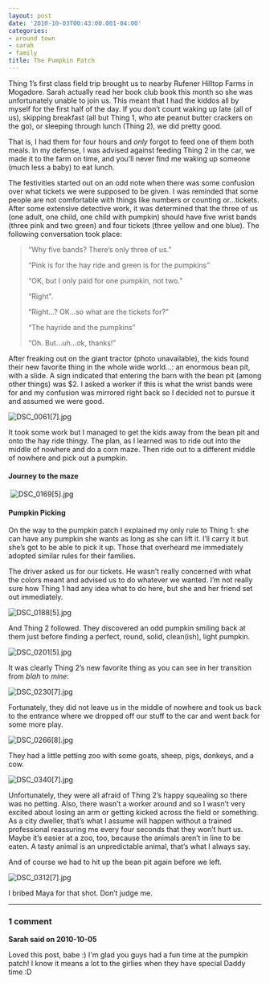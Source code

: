 ```yaml
---
layout: post
date: '2010-10-03T00:43:00.001-04:00'
categories:
- around town
- sarah
- family
title: The Pumpkin Patch
---
```



Thing 1’s first class field trip brought us to nearby Rufener Hilltop Farms in Mogadore. Sarah actually read her book club book this month so she was unfortunately unable to join us. This meant that I had the kiddos all by myself for the first half of the day. If you don’t count waking up late (all of us), skipping breakfast (all but Thing 1, who ate peanut butter crackers on the go), or sleeping through lunch (Thing 2), we did pretty good.

That is, I had them for four hours and *only* forgot to feed one of them both meals. In my defense, I was advised against feeding Thing 2 in the car, we made it to the farm on time, and you’ll never find me waking up someone (much less a baby) to eat lunch.

The festivities started out on an odd note when there was some confusion over what tickets we were supposed to be given. I was reminded that some people are not comfortable with things like numbers or counting or…tickets. After some extensive detective work, it was determined that the three of us (one adult, one child, one child with pumpkin) should have five wrist bands (three pink and two green) and four tickets (three yellow and one blue). The following conversation took place:
<blockquote> 

“Why five bands? There’s only three of us.”   

“Pink is for the hay ride and green is for the pumpkins”  

“OK, but I only paid for one pumpkin, not two.”   

“Right".  

“Right…? OK…so what are the tickets for?”  

“The hayride and the pumpkins”  

“Oh. But…uh…ok, thanks!”
</blockquote>

After freaking out on the giant tractor (photo unavailable), the kids found their new favorite thing in the whole wide world…: an enormous bean pit, with a slide. A sign indicated that entering the barn with the bean pit (among other things) was $2. I asked a worker if this is what the wrist bands were for and my confusion was mirrored right back so I decided not to pursue it and assumed we were good.  

![DSC_0061[7].jpg](/assets/2010/DSC_0061[7].jpg)</a>

It took some work but I managed to get the kids away from the bean pit and onto the hay ride thingy. The plan, as I learned was to ride out into the middle of nowhere and do a corn maze. Then ride out to a different middle of nowhere and pick out a pumpkin.  <h4>Journey to the maze</h4>  

&#160;![DSC_0169[5].jpg](/assets/2010/DSC_0169[5].jpg)</a>  <h4>Pumpkin Picking</h4>

On the way to the pumpkin patch I explained my only rule to Thing 1: she can have any pumpkin she wants as long as she can lift it. I’ll carry it but she’s got to be able to pick it up. Those that overheard me immediately adopted similar rules for their families.

The driver asked us for our tickets. He wasn’t really concerned with what the colors meant and advised us to do whatever we wanted. I’m not really sure how Thing 1 had any idea what to do here, but she and her friend set out immediately.  

![DSC_0188[5].jpg](/assets/2010/DSC_0188[5].jpg)</a> 

And Thing 2 followed. They discovered an odd pumpkin smiling back at them just before finding a perfect, round, solid, clean(ish), light pumpkin.  

![DSC_0201[5].jpg](/assets/2010/DSC_0201[5].jpg)</a>

It was clearly Thing 2’s new favorite thing as you can see in her transition from *blah* to *mine*:  

![DSC_0230[7].jpg](/assets/2010/DSC_0230[7].jpg)</a>

Fortunately, they did not leave us in the middle of nowhere and took us back to the entrance where we dropped off our stuff to the car and went back for some more play.  

![DSC_0266[8].jpg](/assets/2010/DSC_0266[8].jpg)</a> 

They had a little petting zoo with some goats, sheep, pigs, donkeys, and a cow.   

![DSC_0340[7].jpg](/assets/2010/DSC_0340[7].jpg)</a>

Unfortunately, they were all afraid of Thing 2’s happy squealing so there was no petting. Also, there wasn’t a worker around and so I wasn’t very excited about losing an arm or getting kicked across the field or something. As a city dweller, that’s what I assume will happen without a trained professional reassuring me every four seconds that they won’t hurt us. Maybe it’s easier at a zoo, too, because the animals aren’t in line to be eaten. A tasty animal is an unpredictable animal, that’s what I always say.

And of course we had to hit up the bean pit again before we left.  

![DSC_0312[7].jpg](/assets/2010/DSC_0312[7].jpg)</a>

I bribed Maya for that shot. Don’t judge me.

---

### 1 comment

**Sarah said on 2010-10-05**

Loved this post, babe :)  I'm glad you guys had a fun time at the pumpkin patch!  I know it means a lot to the girlies when they have special Daddy time :D

